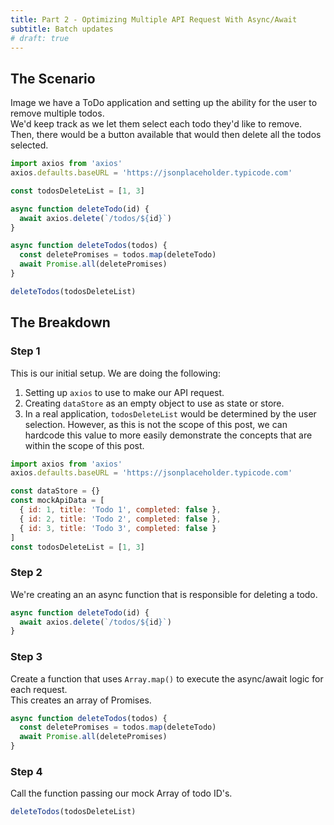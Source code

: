 ```yaml
---
title: Part 2 - Optimizing Multiple API Request With Async/Await
subtitle: Batch updates
# draft: true
---
```


## The Scenario

Image we have a ToDo application and setting up the ability for the user to remove multiple todos.  
We'd keep track as we let them select each todo they'd like to remove.  
Then, there would be a button available that would then delete all the todos selected.

```js
import axios from 'axios'
axios.defaults.baseURL = 'https://jsonplaceholder.typicode.com'

const todosDeleteList = [1, 3]

async function deleteTodo(id) {
  await axios.delete(`/todos/${id}`)
}

async function deleteTodos(todos) {
  const deletePromises = todos.map(deleteTodo)
  await Promise.all(deletePromises)
}

deleteTodos(todosDeleteList)
```

<!-- <br> -->

## The Breakdown

### Step 1

This is our initial setup. We are doing the following:

1. Setting up `axios` to use to make our API request.
2. Creating `dataStore` as an empty object to use as state or store.
3. In a real application, `todosDeleteList` would be determined by the user selection. However, as this is not the scope of this post, we can hardcode this value to more easily demonstrate the concepts that are within the scope of this post.

<!-- SHOULD #3 above be a container note or something??? -->

```js
import axios from 'axios'
axios.defaults.baseURL = 'https://jsonplaceholder.typicode.com'

const dataStore = {}
const mockApiData = [
  { id: 1, title: 'Todo 1', completed: false },
  { id: 2, title: 'Todo 2', completed: false },
  { id: 3, title: 'Todo 3', completed: false }
]
const todosDeleteList = [1, 3]
```

### Step 2

We're creating an an async function that is responsible for deleting a todo.

```js
async function deleteTodo(id) {
  await axios.delete(`/todos/${id}`)
}
```

### Step 3

Create a function that uses `Array.map()` to execute the async/await logic for each request.  
This creates an array of Promises.

```js
async function deleteTodos(todos) {
  const deletePromises = todos.map(deleteTodo)
  await Promise.all(deletePromises)
}
```

### Step 4

Call the function passing our mock Array of todo ID's.

```js
deleteTodos(todosDeleteList)
```

<!-- ```js
async function updateTodos() {
  const updatePromises = todosToDelete.map(
    updateTodo(todo, { completed: true })
  )
  await Promise.all(updatePromises)
}

async function updateTodo(todo, updateData) {
  const { id } = todo
  const { data } = await axios.patch(`/todos/${id}`, updateData)
  return data
}
``` -->

